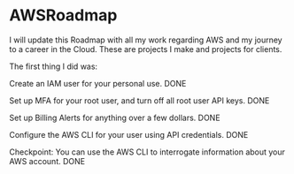 # AWSRoadmap
I will update this Roadmap with all my work regarding AWS and my journey to a career in the Cloud. These are projects I make and projects for clients.


The first thing I did was: 
 
 Create an IAM user for your personal use. DONE
 
 Set up MFA for your root user, and turn off all root user API keys. DONE
 
 Set up Billing Alerts for anything over a few dollars. DONE
 
 Configure the AWS CLI for your user using API credentials. DONE
 
 Checkpoint: You can use the AWS CLI to interrogate information about your AWS account. DONE
